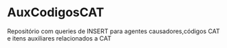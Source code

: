 # AuxCodigosCAT
Repositório com queries de INSERT para agentes causadores,códigos CAT e itens auxiliares relacionados a CAT
